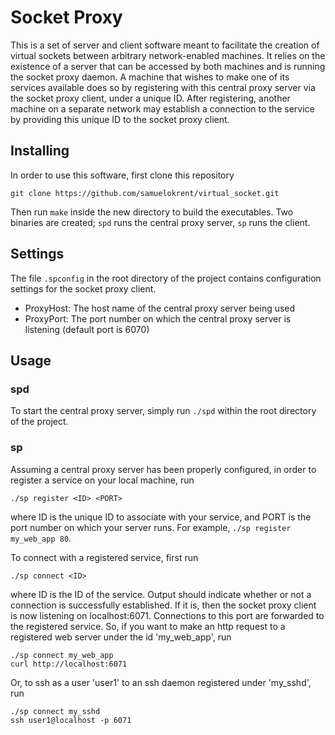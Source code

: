 # Socket Proxy

This is a set of server and client software meant to facilitate the creation of virtual sockets between arbitrary network-enabled machines. It relies on the existence of a server that can be accessed by both machines and is running the socket proxy daemon. A machine that wishes to make one of its services available does so by registering with this central proxy server via the socket proxy client, under a unique ID. After registering, another machine on a separate network may establish a connection to the service by providing this unique ID to the socket proxy client.

## Installing

In order to use this software, first clone this repository

`git clone https://github.com/samuelokrent/virtual_socket.git`

Then run `make` inside the new directory to build the executables. Two binaries are created; `spd` runs the central proxy server, `sp` runs the client.

## Settings

The file `.spconfig` in the root directory of the project contains configuration settings for the socket proxy client.

- ProxyHost: The host name of the central proxy server being used
- ProxyPort: The port number on which the central proxy server is listening (default port is 6070)

## Usage

### spd

To start the central proxy server, simply run `./spd` within the root directory of the project.

### sp

Assuming a central proxy server has been properly configured, in order to register a service on your local machine, run

`./sp register <ID> <PORT>`

where ID is the unique ID to associate with your service, and PORT is the port number on which your server runs. For example, `./sp register my_web_app 80`.

To connect with a registered service, first run

`./sp connect <ID>`

where ID is the ID of the service. Output should indicate whether or not a connection is successfully established. If it is, then the socket proxy client is now listening on localhost:6071. Connections to this port are forwarded to the registered service. So, if you want to make an http request to a registered web server under the id 'my_web_app', run

```
./sp connect my_web_app
curl http://localhost:6071
```

Or, to ssh as a user 'user1' to an ssh daemon registered under 'my_sshd', run

```
./sp connect my_sshd
ssh user1@localhost -p 6071
```
